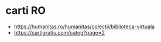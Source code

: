 # carti RO

- https://humanitas.ro/humanitas/colectii/biblioteca-virtuala
- https://cartigratis.com/categ?page=2
